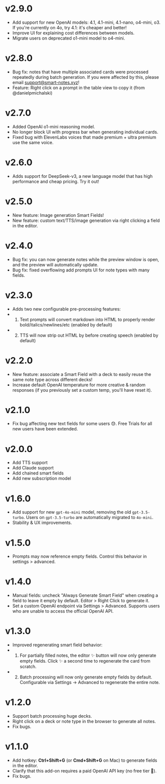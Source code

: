 # v2.9.0

- Add support for new OpenAI models: 4.1, 4.1-mini, 4.1-nano, o4-mini, o3. If you're currently on 4o, try 4.1: it's cheaper and better!
- Improve UI for explaining cost differences between models.
- Migrate users on deprecated o1-mini model to o4-mini.

# v2.8.0

- Bug fix: notes that have multiple associated cards were processed repeatedly during batch generation. If you were affected by this, please email support@smart-notes.xyz!
- Feature: Right click on a prompt in the table view to copy it (from @danielpmichalski)

# v2.7.0

- Added OpenAI o1-mini reasoning model.
- No longer block UI with progress bar when generating individual cards.
- Fixed bug with ElevenLabs voices that made premium + ultra premium use the same voice.

# v2.6.0

- Adds support for DeepSeek-v3, a new language model that has high performance and cheap pricing. Try it out!

# v2.5.0

- New feature: Image generation Smart Fields!
- New feature: custom text/TTS/image generation via right clicking a field in the editor.

# v2.4.0

- Bug fix: you can now generate notes while the preview window is open, and the preview will automatically update.
- Bug fix: fixed overflowing add prompts UI for note types with many fields.

# v2.3.0

- Adds two new configurable pre-processing features:
- 1) Text prompts will convert markdown into HTML to properly render bold/italics/newlines/etc (enabled by default)
- 2) TTS will now strip out HTML by before creating speech (enabled by default)


# v2.2.0

- New feature: associate a Smart Field with a deck to easily reuse the same note type across different decks!
- Increase default OpenAI temperature for more creative & random responses (if you previously set a custom temp, you'll have reset it).

# v2.1.0

- Fix bug affecting new text fields for some users 😓. Free Trials for all new users have been extended. 

# v2.0.0

- Add TTS support
- Add Claude support
- Add chained smart fields
- Add new subscription model

# v1.6.0

- Add support for new `gpt-4o-mini` model, removing the old `gpt-3.5-turbo`. Users on `gpt-3.5-turbo` are automatically migrated to `4o-mini`.
- Stability & UX improvements.

# v1.5.0

- Prompts may now reference empty fields. Control this behavior in settings > advanced.

# v1.4.0

- Manual fields: uncheck "Always Generate Smart Field" when creating a field to leave it empty by default. Editor > Right Click to generate it.
- Set a custom OpenAI endpoint via Settings > Advanced. Supports users who are unable to access the official OpenAI API.

# v1.3.0

- Improved regenerating smart field behavior:
- 1. For partially filled notes, the editor ✨ button will now only generate empty fields. Click ✨ a second time to regenerate the card from scratch.
- 2. Batch processing will now only generate empty fields by default. Configurable via Settings -> Advanced to regenerate the entire note.

# v1.2.0

- Support batch processing huge decks.
- Right click on a deck or note type in the browser to generate all notes.
- Fix bugs.

# v1.1.0

- Add hotkey: <b>Ctrl+Shift+G</b> (or <b>Cmd+Shift+G</b> on Mac) to generate fields in the editor.
- Clarify that this add-on requires a paid OpenAI API key (no free tier 🥺).
- Fix bugs.
